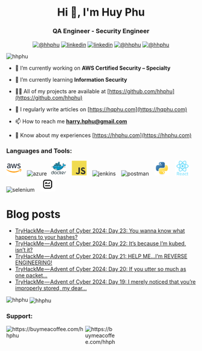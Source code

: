 <h1 align="center">Hi 👋, I'm Huy Phu</h1>
<h3 align="center">QA Engineer - Security Engineer </h3>
<p align="center">
  <a href="https://hhphu.com" target="blank"><img align="center" src="https://img.shields.io/badge/my_portfolio-000?style=for-the-badge&logo=ko-fi&logoColor=white" alt="@hhphu" height="30" width="150" /></a>
  <a href="https://linkedin.com/in/hhphu/" target="blank"><img align="center" src="https://raw.githubusercontent.com/rahuldkjain/github-profile-readme-generator/master/src/images/icons/Social/linked-in-alt.svg" alt="linkedin" height="20" width="30" /></a>
  <a href="https://instagram.com/inphuseclab/" target="blank"><img align="center" src="https://raw.githubusercontent.com/rahuldkjain/github-profile-readme-generator/master/src/images/icons/Social/instagram.svg" alt="linkedin" height="20" width="30" /></a>
  <a href="https://medium.com/@hhphu" target="blank"><img align="center" src="https://raw.githubusercontent.com/rahuldkjain/github-profile-readme-generator/master/src/images/icons/Social/medium.svg" alt="@hhphu" height="30" width="40" /></a>
  <a href="https://x.com/hhphu" target="blank"><img align="center" src="https://img.shields.io/badge/-fff?style=for-the-badge&logo=x&logoColor=black" alt="@hhphu" height="30" width="40" /></a>
</p>

<p align="left"> <img src="https://komarev.com/ghpvc/?username=hhphu&label=Profile%20views&color=0e75b6&style=flat" alt="hhphu" /> </p>

- 🔭 I’m currently working on **AWS Certified Security – Specialty**

- 🌱 I’m currently learning **Information Security**

- 👨‍💻 All of my projects are available at [https://github.com/hhphu](https://github.com/hhphu)

- 📝 I regularly write articles on [https://hqphu.com](https://hqphu.com)

- 📫 How to reach me **harry.hphu@gmail.com**

- 📄 Know about my experiences [https://hhphu.com](https://hhphu.com)


<h3 align="left">Languages and Tools:</h3>
<p align="left"> <img src="https://raw.githubusercontent.com/devicons/devicon/master/icons/amazonwebservices/amazonwebservices-original-wordmark.svg" alt="aws" width="40" height="40"/> &ensp; <img src="https://www.vectorlogo.zone/logos/microsoft_azure/microsoft_azure-icon.svg" alt="azure" width="40" height="40"/> &ensp;<img src="https://raw.githubusercontent.com/devicons/devicon/master/icons/docker/docker-original-wordmark.svg" alt="docker" width="40" height="40"/> &ensp; <img src="https://raw.githubusercontent.com/devicons/devicon/master/icons/javascript/javascript-original.svg" alt="javascript" width="40" height="40"/> &ensp; <img src="https://www.vectorlogo.zone/logos/jenkins/jenkins-icon.svg" alt="jenkins" width="40" height="40"/> &ensp; <img src="https://www.vectorlogo.zone/logos/getpostman/getpostman-icon.svg" alt="postman" width="40" height="40"/> &ensp; <img src="https://raw.githubusercontent.com/devicons/devicon/master/icons/python/python-original.svg" alt="python" width="40" height="40"/> &ensp; <img src="https://raw.githubusercontent.com/devicons/devicon/master/icons/react/react-original-wordmark.svg" alt="react" width="40" height="40"/> &ensp; <img src="https://raw.githubusercontent.com/detain/svg-logos/780f25886640cef088af994181646db2f6b1a3f8/svg/selenium-logo.svg" alt="selenium" width="40" height="40"/> &ensp; <img src="https://raw.githubusercontent.com/github/explore/2b3e58e3cf32266b6856dbe97a33fde4e542170c/topics/robotframework/robotframework.png" alt="selenium" width="40" height="40"/> </p>

# Blog posts

<!-- BLOG-POST-LIST:START -->
- [TryHackMe — Advent of Cyber 2024: Day 23: You wanna know what happens to your hashes?](https://medium.com/@hhphu/tryhackme-advent-of-cyber-2024-day-23-you-wanna-know-what-happens-to-your-hashes-401c6b299d60?source=rss-8af12e432623------2)
- [TryHackMe — Advent of Cyber 2024: Day 22: It’s because I’m kubed, isn’t it?](https://medium.com/@hhphu/tryhackme-advent-of-cyber-2024-day-22-its-because-i-m-kubed-isn-t-it-161ecc891a86?source=rss-8af12e432623------2)
- [TryHackMe — Advent of Cyber 2024: Day 21: HELP ME…I’m REVERSE ENGINEERING!](https://medium.com/@hhphu/tryhackme-advent-of-cyber-2024-day-21-help-me-im-reverse-engineering-194ed84230fe?source=rss-8af12e432623------2)
- [TryHackMe — Advent of Cyber 2024: Day 20: If you utter so much as one packet…](https://medium.com/@hhphu/tryhackme-advent-of-cyber-2024-day-20-if-you-utter-so-much-as-one-packet-76c898f806d3?source=rss-8af12e432623------2)
- [TryHackMe — Advent of Cyber 2024: Day 19: I merely noticed that you’re improperly stored, my dear…](https://medium.com/@hhphu/tryhackme-advent-of-cyber-2024-day-19-i-merely-noticed-that-youre-improperly-stored-my-dear-19afa472f7f6?source=rss-8af12e432623------2)
<!-- BLOG-POST-LIST:END -->

<p align="left"><img align="left" src="https://github-readme-stats.vercel.app/api/top-langs?username=hhphu&show_icons=true&locale=en&layout=compact" alt="hhphu" /></p>

<p>&nbsp;<img align="center" src="https://github-readme-stats.vercel.app/api?username=hhphu&show_icons=true&locale=en" alt="hhphu" /></p>

<h3 align="left">Support:</h3>

<p>
  <a href="https://www.buymeacoffee.com/hhphu"> <img align="left" src="https://cdn.buymeacoffee.com/buttons/v2/default-yellow.png" height="50" width="210" alt="https://buymeacoffee.com/hhphu" /></a>
  <a href="https://medium.com/@hhphu"> <img align="left" src="https://img.icons8.com/?size=100&id=sIQ7pEkjnEJW&format=png&color=000000" height="50" width="80" alt="https://buymeacoffee.com/hhphu" /></a>
</p>
